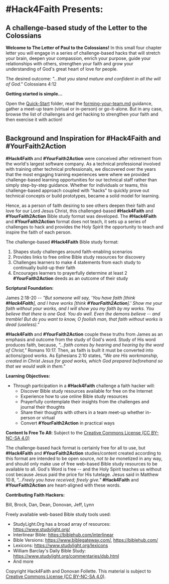 # #Hack4Faith Presents:

## A challenge-based study of the Letter to the Colossians 

**Welcome to The Letter of Paul to the Colossians!** In this small four chapter letter you will engage in a series of challenge-based hacks that will stretch your brain, deepen your compassion, enrich your purpose, guide your relationships with others, strengthen your faith and grow your understanding of God's great heart of love for people.

The desired outcome: *"...that you stand mature and confident in all the will of God."* Colossians 4:12

**Getting started is simple...**

Open the [Quick-Start](https://github.com/hack4faith/colossians/tree/main/Quick-Start) folder, read the [forming-your-team.md](https://github.com/hack4faith/colossians/blob/main/Quick-Start/forming-your-team.md) guidance, gather a meet-up team (virtual or in-person) or go-it-alone. But in any case, browse the list of challenges and get hacking to strengthen your faith and then exercise it with action!



# 
## Background and Inspiration for #Hack4Faith and #YourFaith2Action

**#Hack4Faith** and **#YourFaith2Action** were conceived after retirement from the world's largest software company. As a technical professional involved with training other technical professionals, we discovered over the years that the most engaging training experiences were where we provided challenge-based learning opportunities for our technical staff rather than simply step-by-step guidance. Whether for individuals or teams, this challenge-based approach coupled with "hacks" to quickly prove out technical concepts or build prototypes, became a solid model for learning.

Hence, as a person of faith desiring to see others deepen their faith and love for our Lord Jesus Christ, this challenged-based **#Hack4Faith** and **#YourFaith2Action** Bible study format was developed. The **#Hack4Faith** and **#YourFaith2Action** format does not teach, it sets up a series of challenges to hack and provides the Holy Spirit the opportunity to teach and inspire the faith of each person. 

The challenge-based **#Hack4Faith** Bible study format:
1. Shapes study challenges around faith-enabling scenarios
1. Provides links to free online Bible study resources for discovery
1. Challenges learners to make 4 statements from each study to continually build-up their faith
1. Encourages learners to prayerfully determine at least 2 **#YourFaith2Action** deeds as an outcome of their study

**Scriptural Foundation:**

James 2:18-20 -- *"But someone will say, 'You have faith [think **#Hack4Faith**], and I have works [think **#YourFaith2Action**].' Show me your faith without your works, and I will show you my faith by my works. You believe that there is one God. You do well. Even the demons believe -- and tremble! But do you want to know, O foolish man, that faith without works is dead (useless)."*

**#Hack4Faith** and **#YourFaith2Action** couple these truths from James as an emphasis and outcome from the study of God's word. Study of His word produces faith, because, *"…faith comes by hearing and hearing by the word of Christ,"* Romans 10:17. Then, as faith is built it must be converted into actions/good works. As Ephesians 2:10 states, *"We are His workmanship, created in Christ Jesus for good works, which God prepared beforehand so that we would walk in them."*

**Learning Objectives:**
- Through participation in a **#Hack4Faith** challenge a faith hacker will:
    - Discover Bible study resources available for free on the Internet
    - Experience how to use online Bible study resources
    - Prayerfully contemplate their insights from the challenges and journal their thoughts
    - Share their thoughts with others in a team meet-up whether in-person or virtual
    - Convert **#YourFaith2Action** in practical ways

**Content Is Free To All:** Subject to the [Creative Commons License (CC BY-NC-SA 4.0)](https://creativecommons.org/licenses/by-nc-sa/4.0/)

The challenge-based hack format is certainly free for all to use, but **#Hack4Faith** and **#YourFaith2Action** studies/content created according to this format are intended to be open source, *not to be* monetized in any way, and should only make use of free web-based Bible study resources to be available to all. God's Word is free -- and the Holy Spirit teaches us without cost because Jesus paid the price for His tutelage. Jesus said in Matthew 10:8, *"…Freely you have received; freely give."* **#Hack4Faith** and **#YourFaith2Action** are heart-aligned with these words.

**Contributing Faith Hackers:**

Bill, Brock, Dan, Dean, Donovan, Jeff, Lynn

Freely available web-based Bible study tools used:
- StudyLight.Org has a broad array of resources: https://www.studylight.org/
- Interlinear Bible: https://biblehub.com/interlinear
- Bible Versions: https://www.biblegateway.com/, https://biblehub.com/
- Lexicons: https://www.studylight.org/lexicons
- William Barclay's Daily Bible Study: https://www.studylight.org/commentaries/dsb.html
- And more


Copyright Hack4Faith and Donovan Follette. This material is subject to [Creative Commons License (CC BY-NC-SA 4.0)](https://creativecommons.org/licenses/by-nc-sa/4.0/).
